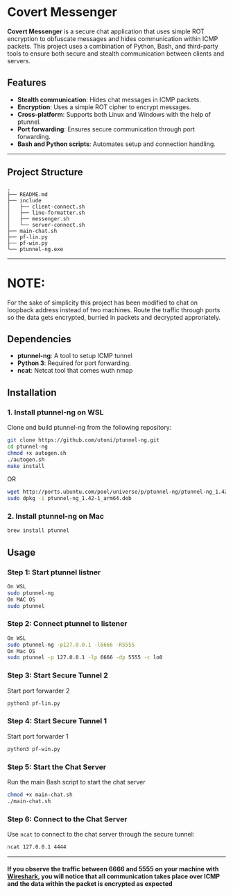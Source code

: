 # Covert Messenger

**Covert Messenger** is a secure chat application that uses simple ROT encryption to obfuscate messages and hides communication within ICMP packets. This project uses a combination of Python, Bash, and third-party tools to ensure both secure and stealth communication between clients and servers.

## Features

- **Stealth communication**: Hides chat messages in ICMP packets.
- **Encryption**: Uses a simple ROT cipher to encrypt messages.
- **Cross-platform**: Supports both Linux and Windows with the help of ptunnel.
- **Port forwarding**: Ensures secure communication through port forwarding.
- **Bash and Python scripts**: Automates setup and connection handling.

---

## Project Structure
```
.
├── README.md
├── include
│   ├── client-connect.sh
│   ├── line-formatter.sh
│   ├── messenger.sh
│   └── server-connect.sh
├── main-chat.sh
├── pf-lin.py
├── pf-win.py
└── ptunnel-ng.exe
```

---

# NOTE:
For the sake of simplicity this project has been modified to chat on loopback address instead of two machines. Route the traffic  through ports so the data gets encrypted, burried in packets and decrypted approriately.

## Dependencies

- **ptunnel-ng**: A tool to setup ICMP tunnel
- **Python 3**: Required for port forwarding.
- **ncat**: Netcat tool that comes wuth nmap

## Installation

### 1. Install ptunnel-ng on WSL

Clone and build ptunnel-ng from the following repository:

```bash
git clone https://github.com/utoni/ptunnel-ng.git
cd ptunnel-ng
chmod +x autogen.sh
./autogen.sh
make install
```
OR
```bash
wget http://ports.ubuntu.com/pool/universe/p/ptunnel-ng/ptunnel-ng_1.42-1_arm64.deb
sudo dpkg -i ptunnel-ng_1.42-1_arm64.deb
```
### 2. Install ptunnel-ng on Mac

```bash
brew install ptunnel
```

## Usage

### Step 1: Start ptunnel listner
```bash
On WSL
sudo ptunnel-ng
On MAC OS
sudo ptunnel
```
### Step 2: Connect ptunnel to listener

```bash
On WSL
sudo ptunnel-ng -p127.0.0.1 -l6666 -R5555
On Mac OS
sudo ptunnel -p 127.0.0.1 -lp 6666 -dp 5555 -c lo0
```
### Step 3: Start Secure Tunnel 2
Start port forwarder 2
```bash
python3 pf-lin.py
```
### Step 4: Start Secure Tunnel 1
Start port forwarder 1
```bash
python3 pf-win.py
```
### Step 5: Start the Chat Server
Run the main Bash script to start the chat server
```bash
chmod +x main-chat.sh
./main-chat.sh
```
### Step 6: Connect to the Chat Server
Use `ncat` to connect to the chat server through the secure tunnel:
```bash
ncat 127.0.0.1 4444
```
---
#### If you observe the traffic between 6666 and 5555 on your machine with [Wireshark](https://www.wireshark.org/), you will notice that all communication takes place over ICMP and the data within the packet is encrypted as expected

